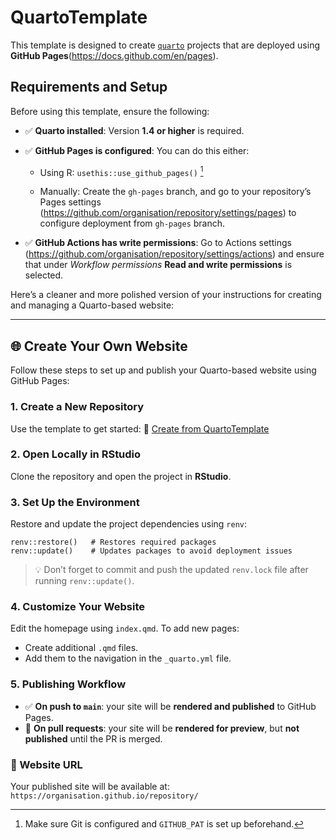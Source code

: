 # QuartoTemplate

This template is designed to create [`quarto`](https://quarto.org) projects that are deployed using **GitHub Pages**(https://docs.github.com/en/pages).

## Requirements and Setup

Before using this template, ensure the following:

* ✅ **Quarto installed**: Version **1.4 or higher** is required.
* ✅ **GitHub Pages is configured**:
  You can do this either:

  * Using R: `usethis::use_github_pages()` [^github_pat]
 
  * Manually: Create the `gh-pages` branch, and go to your repository’s Pages settings (https://github.com/organisation/repository/settings/pages) to configure deployment from `gh-pages` branch.
  
* ✅ **GitHub Actions has write permissions**:
  Go to Actions settings (https://github.com/organisation/repository/settings/actions) and ensure that under *Workflow permissions* **Read and write permissions** is selected.

[^github_pat]: Make sure Git is configured and `GITHUB_PAT` is set up beforehand.

Here’s a cleaner and more polished version of your instructions for creating and managing a Quarto-based website:

---

## 🌐 Create Your Own Website

Follow these steps to set up and publish your Quarto-based website using GitHub Pages:

### 1. Create a New Repository

Use the template to get started: 🔗 [Create from QuartoTemplate](https://github.com/new?template_name=QuartoTemplate&template_owner=oxford-pharmacoepi)

### 2. Open Locally in RStudio

Clone the repository and open the project in **RStudio**.

### 3. Set Up the Environment

Restore and update the project dependencies using `renv`:

```
renv::restore()   # Restores required packages
renv::update()    # Updates packages to avoid deployment issues
```

> 💡 Don’t forget to commit and push the updated `renv.lock` file after running `renv::update()`.

### 4. Customize Your Website

Edit the homepage using `index.qmd`.
To add new pages:

* Create additional `.qmd` files.
* Add them to the navigation in the `_quarto.yml` file.

### 5. Publishing Workflow

* ✅ **On push to `main`**: your site will be **rendered and published** to GitHub Pages.
* 🔄 **On pull requests**: your site will be **rendered for preview**, but **not published** until the PR is merged.

### 🔗 Website URL

Your published site will be available at: `https://organisation.github.io/repository/`

